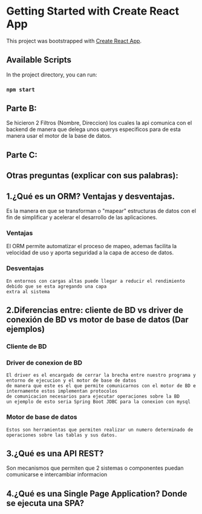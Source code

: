 # Getting Started with Create React App

This project was bootstrapped with [Create React App](https://github.com/facebook/create-react-app).

## Available Scripts

In the project directory, you can run:

### `npm start`

## Parte B: 

Se hicieron 2 Filtros (Nombre, Direccion) los cuales la api comunica con el backend de manera que 
delega unos querys especificos para de esta manera usar el motor de la base de datos.

## Parte C:


## Otras preguntas (explicar con sus palabras):

## 1.¿Qué es un ORM? Ventajas y desventajas.
  Es la manera en que se transforman o "mapear" estructuras de datos con el fin de simplificar y acelerar
  el desarrollo de las aplicaciones.
  ### Ventajas
   El ORM permite automatizar el proceso de mapeo, ademas facilita la velocidad de uso y 
   aporta seguridad a la capa de acceso de datos.
  
  ### Desventajas
    En entornos con cargas altas puede llegar a reducir el rendimiento debido que se esta agregando una capa
    extra al sistema
    
## 2.Diferencias entre: cliente de BD vs driver de conexión de BD vs motor de base de datos  (Dar ejemplos)
  ### Cliente de BD
  ### Driver de conexion de BD
    El driver es el encargado de cerrar la brecha entre nuestro programa y entorno de ejecucion y el motor de base de datos
    de manera que este es el que permite comunicarnos con el motor de BD e internamente estos implementan protocolos
    de comunicacion necesarios para ejecutar operaciones sobre la BD
    un ejemplo de esto seria Spring Boot JDBC para la conexion con mysql
  ### Motor de base de datos
    Estos son herramientas que permiten realizar un numero determinado de operaciones sobre las tablas y sus datos.
## 3.¿Qué es una API REST?
  Son mecanismos que permiten que 2 sistemas o componentes puedan comunicarse e intercambiar informacion

## 4.¿Qué es una Single Page Application? Donde se ejecuta una SPA?
